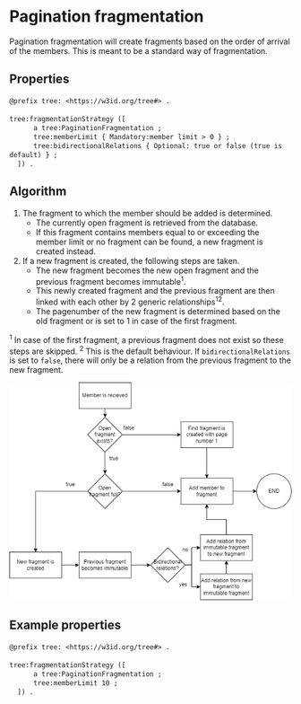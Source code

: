 # Pagination fragmentation

Pagination fragmentation will create fragments based on the order of arrival of the members.
This is meant to be a standard way of fragmentation.

## Properties

  ```ttl
  @prefix tree: <https://w3id.org/tree#> .
  
  tree:fragmentationStrategy ([
        a tree:PaginationFragmentation ;
        tree:memberLimit { Mandatory:member limit > 0 } ;
        tree:bidirectionalRelations { Optional: true or false (true is default) } ;
    ]) .
  ```

## Algorithm

1. The fragment to which the member should be added is determined.
    - The currently open fragment is retrieved from the database.
    - If this fragment contains members equal to or exceeding the member limit or no fragment can be found, a new
      fragment is created instead.
2. If a new fragment is created, the following steps are taken.
    - The new fragment becomes the new open fragment and the previous fragment becomes immutable<sup>1</sup>.
    - This newly created fragment and the previous fragment are then linked with each other by 2 generic
      relationships<sup>1</sup><sup>2</sup>.
    - The pagenumber of the new fragment is determined based on the old fragment or is set to 1 in case of the first
      fragment.

<sup>1</sup> In case of the first fragment, a previous fragment does not exist so these steps are skipped.
<sup>2</sup> This is the default behaviour. If `bidirectionalRelations` is set to `false`, there will only be a relation
from the previous fragment to the new fragment.

![](content/paginationAlgorithm.png)

## Example properties

  ```ttl
  @prefix tree: <https://w3id.org/tree#> .
  
  tree:fragmentationStrategy ([
        a tree:PaginationFragmentation ;
        tree:memberLimit 10 ;
    ]) .
  ```
